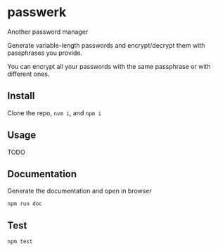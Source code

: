 # passwerk

Another password manager

Generate variable-length passwords and encrypt/decrypt them with passphrases you provide.

You can encrypt all your passwords with the same passphrase or with different ones.

## Install

Clone the repo, `nvm i`, and `npm i`

## Usage

TODO

## Documentation

Generate the documentation and open in browser

`npm run doc`

## Test

`npm test`
